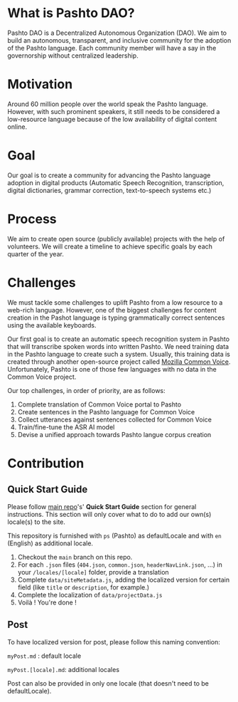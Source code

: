 # What is Pashto DAO?

Pashto DAO is a Decentralized Autonomous Organization (DAO). We aim to build an autonomous, transparent, and inclusive community for the adoption of the Pashto language. Each community member will have a say in the governorship without centralized leadership.

# Motivation

Around 60 million people over the world speak the Pashto language. However, with such prominent speakers, it still needs to be considered a low-resource language because of the low availability of digital content online.

# Goal

Our goal is to create a community for advancing the Pashto language adoption in digital products (Automatic Speech Recognition, transcription, digital dictionaries, grammar correction, text-to-speech systems etc.)

# Process

We aim to create open source (publicly available) projects with the help of volunteers. We will create a timeline to achieve specific goals by each quarter of the year.

# Challenges

We must tackle some challenges to uplift Pashto from a low resource to a web-rich language. However, one of the biggest challenges for content creation in the Pashot language is typing grammatically correct sentences using the available keyboards.

Our first goal is to create an automatic speech recognition system in Pashto that will transcribe spoken words into written Pashto. We need training data in the Pashto language to create such a system. Usually, this training data is created through another open-source project called [Mozilla Common Voice](https://commonvoice.mozilla.org/ps). Unfortunately, Pashto is one of those few languages with no data in the Common Voice project.

Our top challenges, in order of priority, are as follows:

1. Complete translation of Common Voice portal to Pashto
2. Create sentences in the Pashto language for Common Voice
3. Collect utterances against sentences collected for Common Voice
4. Train/fine-tune the ASR AI model
5. Devise a unified approach towards Pashto langue corpus creation

# Contribution

## Quick Start Guide

Please follow [main repo](https://github.com/timlrx/tailwind-nextjs-starter-blog)'s' **Quick Start Guide** section for general instructions. This section will only cover what to do to add our own(s) locale(s) to the site.

This repository is furnished with `ps` (Pashto) as defaultLocale and with `en` (English) as additional locale.

1. Checkout the `main` branch on this repo.
2. For each `.json` files (`404.json`, `common.json`, `headerNavLink.json`, ...) in your `/locales/[locale]` folder, provide a translation
3. Complete `data/siteMetadata.js`, adding the localized version for certain field (like `title` or `description`, for example.)
4. Complete the localization of `data/projectData.js`
5. Voilà ! You're done !

## Post

To have localized version for post, please follow this naming convention:

`myPost.md` : default locale

`myPost.[locale].md`: additional locales

Post can also be provided in only one locale (that doesn't need to be defaultLocale).
